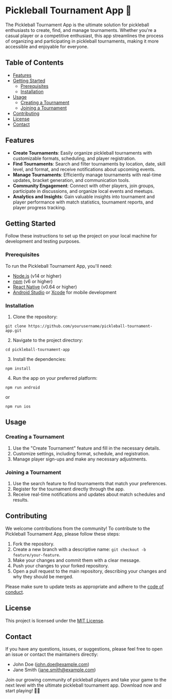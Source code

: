 # Pickleball Tournament App 🏓

The Pickleball Tournament App is the ultimate solution for pickleball enthusiasts to create, find, and manage tournaments. Whether you're a casual player or a competitive enthusiast, this app streamlines the process of organizing and participating in pickleball tournaments, making it more accessible and enjoyable for everyone.

## Table of Contents
- [Features](#features)
- [Getting Started](#getting-started)
  - [Prerequisites](#prerequisites)
  - [Installation](#installation)
- [Usage](#usage)
  - [Creating a Tournament](#creating-a-tournament)
  - [Joining a Tournament](#joining-a-tournament)
- [Contributing](#contributing)
- [License](#license)
- [Contact](#contact)

## Features

- **Create Tournaments**: Easily organize pickleball tournaments with customizable formats, scheduling, and player registration.
- **Find Tournaments**: Search and filter tournaments by location, date, skill level, and format, and receive notifications about upcoming events.
- **Manage Tournaments**: Efficiently manage tournaments with real-time updates, bracket generation, and communication tools.
- **Community Engagement**: Connect with other players, join groups, participate in discussions, and organize local events and meetups.
- **Analytics and Insights**: Gain valuable insights into tournament and player performance with match statistics, tournament reports, and player progress tracking.

## Getting Started

Follow these instructions to set up the project on your local machine for development and testing purposes.

### Prerequisites

To run the Pickleball Tournament App, you'll need:

- [Node.js](https://nodejs.org/) (v14 or higher)
- [npm](https://www.npmjs.com/) (v6 or higher)
- [React Native](https://reactnative.dev/) (v0.64 or higher)
- [Android Studio](https://developer.android.com/studio) or [Xcode](https://developer.apple.com/xcode/) for mobile development

### Installation

1. Clone the repository:

```
git clone https://github.com/yourusername/pickleball-tournament-app.git
```

2. Navigate to the project directory:

```
cd pickleball-tournament-app
```

3. Install the dependencies:

```
npm install
```

4. Run the app on your preferred platform:

```
npm run android
```
or
```
npm run ios
```

## Usage

### Creating a Tournament

1. Use the "Create Tournament" feature and fill in the necessary details.
2. Customize settings, including format, schedule, and registration.
3. Manage player sign-ups and make any necessary adjustments.

### Joining a Tournament

1. Use the search feature to find tournaments that match your preferences.
2. Register for the tournament directly through the app.
3. Receive real-time notifications and updates about match schedules and results.

## Contributing

We welcome contributions from the community! To contribute to the Pickleball Tournament App, please follow these steps:

1. Fork the repository.
2. Create a new branch with a descriptive name: `git checkout -b feature/your-feature`.
3. Make your changes and commit them with a clear message.
4. Push your changes to your forked repository.
5. Open a pull request to the main repository, describing your changes and why they should be merged.

Please make sure to update tests as appropriate and adhere to the [code of conduct](CODE_OF_CONDUCT.md).

## License

This project is licensed under the [MIT License](LICENSE).

## Contact

If you have any questions, issues, or suggestions, please feel free to open an issue or contact the maintainers directly:

- John Doe (john.doe@example.com)
- Jane Smith (jane.smith@example.com)

Join our growing community of pickleball players and take your game to the next level with the ultimate pickleball tournament app. Download now and start playing! 🏓🎉
